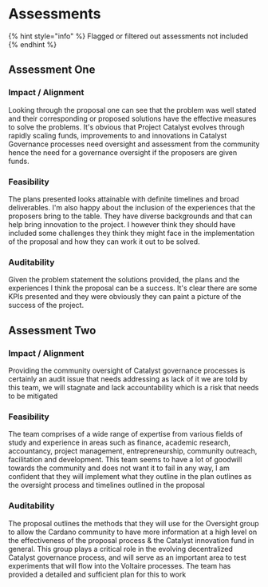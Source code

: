 # Assessments

{% hint style="info" %}
Flagged or filtered out assessments not included
{% endhint %}

## Assessment One

### Impact / Alignment

Looking through the proposal one can see that the problem was well stated and their corresponding or proposed solutions have the effective measures to solve the problems. It's obvious that Project Catalyst evolves through rapidly scaling funds, improvements to and innovations in Catalyst Governance processes need oversight and assessment from the community hence the need for a governance oversight if the proposers are given funds.

### Feasibility

The plans presented looks attainable with definite timelines and broad deliverables. I'm also happy about the inclusion of the experiences that the proposers bring to the table. They have diverse backgrounds and that can help bring innovation to the project. I however think they should have included some challenges they think they might face in the implementation of the proposal and how they can work it out to be solved.

### Auditability

Given the problem statement the solutions provided, the plans and the experiences I think the proposal can be a success. It's clear there are some KPIs presented and they were obviously they can paint a picture of the success of the project.

## Assessment Two

### Impact / Alignment

Providing the community oversight of Catalyst governance processes is certainly an audit issue that needs addressing as lack of it we are told by this team, we will stagnate and lack accountability which is a risk that needs to be mitigated

### Feasibility

The team comprises of a wide range of expertise from various fields of study and experience in areas such as finance, academic research, accountancy, project management, entrepreneurship, community outreach, facilitation and development. This team seems to have a lot of goodwill towards the community and does not want it to fail in any way, I am confident that they will implement what they outline in the plan outlines as the oversight process and timelines outlined in the proposal

### Auditability

The proposal outlines the methods that they will use for the Oversight group to allow the Cardano community to have more information at a high level on the effectiveness of the proposal process & the Catalyst innovation fund in general. This group plays a critical role in the evolving decentralized Catalyst governance process, and will serve as an important area to test experiments that will flow into the Voltaire processes. The team has provided a detailed and sufficient plan for this to work
